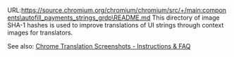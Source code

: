 URL:https://source.chromium.org/chromium/chromium/src/+/main:components\autofill_payments_strings_grdp\README.md
This directory of image SHA-1 hashes is used to improve translations of UI
strings through context images for translators.

See also: [Chrome Translation Screenshots - Instructions & FAQ
](https://docs.google.com/document/d/1nwYWDny20icMSpLUuV_LgrlbWKrYpbXOERUIZNH636o/edit#heading=h.2t7lc4cxo2au)
